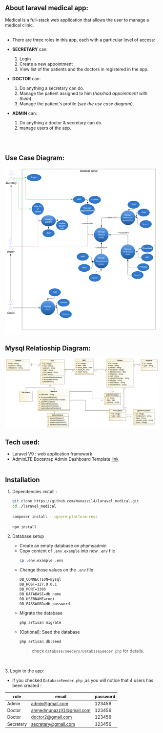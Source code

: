 ## About laravel medical app:

Medical is a full-stack web application that allows the user to manage a medical clinic.
</br></br>

-   There are three roles in this app, each with a particular level of access:
    </br>

-   **SECRETARY** can:
    1. Login
    2. Create a new appointment
    3. View list of the patients and the doctors in registered in the app.
-   **DOCTOR** can:
    1. Do anything a secretary can do.
    2. Manage the patient assigned to him (_has/had appointment with them_).
    3. Manage the patient's profile (_see the use case diagram_).
-   **ADMIN** can:
    1. Do anything a doctor & secretary can do.
    2. manage users of the app.

</br></br>

## Use Case Diagram:

![use case Diagram](./public/useCaseDiagram.png)

## Mysql Relatioship Diagram:

![mysql relationship Digram](./public/mysql_relationship.png)

## Tech used:

-   Laravel V9 : web application framework
-   AdminLTE Bootstrap Admin Dashboard Template [link](https://adminlte.io/themes/v3/)
    </br></br>

## Installation

1. Dependencies install :

    ```bash
    git clone https://github.com/munazzil4/laravel_medical.git
    cd ./laravel_medical

    composer install --ignore-platform-reqs

    npm install
    ```

2. Database setup

    - Create an empty database on phpmyadmin
    - Copy content of `.env.example` into new `.env` file
        ```bash
        cp .env.example .env
        ```
    - Change those values on the `.env` file
        ```env
        DB_CONNECTION=mysql
        DB_HOST=127.0.0.1
        DB_PORT=3306
        DB_DATABASE=db_name
        DB_USERNAME=root
        DB_PASSWORD=db_password
        ```
    - Migrate the database
        ```bash
        php artisan migrate
        ```
    - [Optional]: Seed the database
        ```bash
        php artisan db:seed
        ```
        > check `database/seeders/DatabaseSeeder.php` for details.

</br></br> 3. Login to the app:

-   if you checked `DatabaseSeeder.php` ,as you will notice that 4 users has been created :

| role      | email                       | password |
| --------- | --------------------------- | -------- |
| Admin     | admin@gmail.com             | 123456   |
| Doctor    | ahmedmunazzil1@gmail.com    | 123456   |
| Doctor    | doctor2@gmail.com           | 123456   |
| Secretary | secretary@gmail.com         | 123456   |

